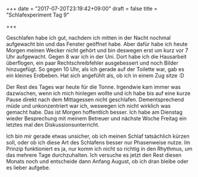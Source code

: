 +++
date = "2017-07-20T23:19:42+09:00"
draft = false
title = "Schlafexperiment Tag 9"

+++

Geschlafen habe ich gut, nachdem ich mitten in der Nacht nochmal aufgewacht bin
und das Fenster geöffnet habe. Aber dafür habe ich heute Morgen meinen Wecker
nicht gehört und bin deswegen erst um kurz vor 7 Uhr aufgewacht. Gegen 8 war ich
in der Uni. Dort habe ich die Hausarbeit überflogen, ein paar Rechtschreibfehler
ausgebessert und noch Bilder hinzugefügt. So gegen 10 Uhr, als ich gerade auf
der Toilette war, gab es ein kleines Erdbeben. Hat sich angefühlt als, ob ich in
einem Zug sitze :D

Der Rest des Tages war heute für die Tonne. Irgendwie kam immer was dazwischen,
wenn ich mich hinlegen wollte und ich habe bis auf eine kurze Pause direkt nach
dem Mittagessen nicht geschlafen. Dementsprechend müde und unkonzentriert war
ich, weswegen ich nicht wirklich was gemacht habe. Das ist Morgen hoffentlich
besser. Ich habe am Dienstag wieder Besprechung mit meinem Betreuer und nächste
Woche Freitag ein letztes mal den Diskussionsunterricht.

Ich bin mir gerade etwas unsicher, ob ich meinen Schlaf tatsächlich kürzen soll,
oder ob ich diese Art des Schlafens besser nur Phasenweise nutze. Im Prinzip
funktioniert es ja, nur komm ich nicht so richtig in den Rhythmus, um das
mehrere Tage durchzuhalten. Ich versuche es jetzt den Rest diesen Monats noch
und entscheide dann Anfang August, ob ich dran bleibe oder es lieber aufgebe.
